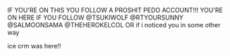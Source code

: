 IF YOU'RE ON THIS YOU FOLLOW A PROSHIT PEDO ACCOUNT!!!
YOU'RE ON HERE IF YOU FOLLOW
@TSUKIWOLF
@RTYOURSUNNY
@SALMOONSAMA
@THEHEROKELCOL
OR
if i noticed you in some other way




ice crm was here!!
